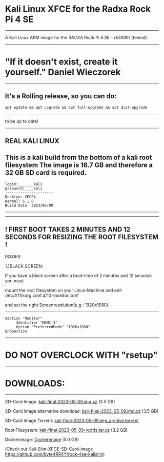# Kali Linux XFCE for the Radxa Rock Pi 4 SE
__________________________________________________________________________________________________
A Kali Linux ARM image for the RADXA Rock Pi 4 SE - rk3399t (tested)

__________________________________________________________________________________________________
# "If it doesn't exist, create it yourself." Daniel Wieczorek
__________________________________________________________________________________________________

It's a Rolling release, so you can do: 
-------------------------
    apt update && apt upgrade && apt full-upgrade && apt dist-upgrade
-------------------------
to be up to date!


----------------
REAL KALI LINUX
----------------

This is a kali build from the bottom of a kali root filesystem
The image is 16.7 GB and therefore a 32 GB SD card is required. 
----------------------------
    login:_______kali
    password:____kali
    ----------------------
    Desktop: XFCE4
    Kernel: 6.1.0
    Build Date: 2023/05/09
----------------------------

------------------------------------------------------------------------------
! FIRST BOOT TAKES 2 MINUTES AND 12 SECONDS FOR RESIZING THE ROOT FILESYSTEM !
------------------------------------------------------------------------------



ISSUES:

1.)BLACK SCREEN:

If you have a black screen after a boot-time of 2 minutes and 12 seconds you must

mount the root filesystem on your Linux-Machine and edit /etc/X11/xorg.conf.d/10-monitor.conf

and set the right Screenresolution(e.g.: 1920x1080).

-----------------------------------------------------
    Section "Monitor"
         Identifier "HDMI-1"
         Option "PreferredMode" "1920x1080"
    EndSection
-----------------------------------------------------



# DO NOT OVERCLOCK WITH "rsetup" 

____________________________________________________________________________
# DOWNLOADS:
-----------

SD-Card Image: <a href="https://drive.google.com/file/d/13V7PaB7aY-MwC5Vn2QP0vCoSea7RujDL/view?usp=sharing">kali-final-2023-05-09.img.xz</a> (3.5 GB)

SD-Card Image alternative download: <a href="https://archive.org/download/kali-final-2023-05-09.img/kali-final-2023-05-09.img.xz">kali-final-2023-05-09.img.xz</a> (3.5 GB)

SD-Card Image Torrent: <a href="https://archive.org/download/kali-final-2023-05-09.img/kali-final-2023-05-09.img_archive.torrent">kali-final-2023-05-09.img_archive.torrent</a>

Root Filesystem: <a href="https://drive.google.com/file/d/1QcKa8FkMXnw676MyZa_9ly5d3Svdw6pl/view?usp=sharing">kali-final-2023-05-09-rootfs.tar.xz</a> (3.2 GB)

Dockerimage: <a href="https://hub.docker.com/r/byte4rr4y/kalilinux-rock4se">Dockerimage</a> (5.0 GB)



(Check out Kali-Slim-XFCE-SD-Card-image https://github.com/byte4RR4Y/rock-4se-kalislim)
